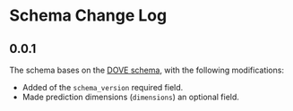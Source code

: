 # Schema Change Log

## 0.0.1

The schema bases on the [DOVE schema](https://github.com/SLAB-NLP/DOVE/blob/main/src/schema_validation/schema.json), with the following modifications:
- Added of the `schema_version` required field.
- Made prediction dimensions (`dimensions`) an optional field.
